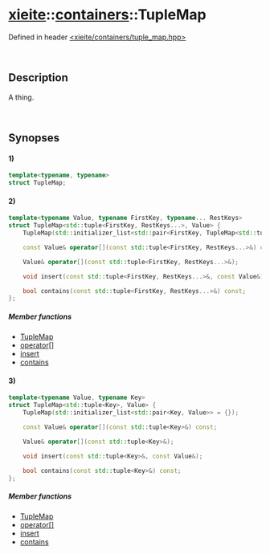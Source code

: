 # [xieite](../../xieite.md)\:\:[containers](../../containers.md)\:\:TupleMap
Defined in header [<xieite/containers/tuple_map.hpp>](../../../include/xieite/containers/tuple_map.hpp)

&nbsp;

## Description
A thing.

&nbsp;

## Synopses
#### 1)
```cpp
template<typename, typename>
struct TupleMap;
```
#### 2)
```cpp
template<typename Value, typename FirstKey, typename... RestKeys>
struct TupleMap<std::tuple<FirstKey, RestKeys...>, Value> {
    TupleMap(std::initializer_list<std::pair<FirstKey, TupleMap<std::tuple<RestKeys...>, Value>>> = {});

    const Value& operator[](const std::tuple<FirstKey, RestKeys...>&) const;

    Value& operator[](const std::tuple<FirstKey, RestKeys...>&);

    void insert(const std::tuple<FirstKey, RestKeys...>&, const Value&);

    bool contains(const std::tuple<FirstKey, RestKeys...>&) const;
};
```
##### Member functions
- [TupleMap](./structures/tuple_map/2/operators/constructor.md)
- [operator\[\]](./structures/tuple_map/2/operators/array_subscript.md)
- [insert](./structures/tuple_map/2/insert.md)
- [contains](./structures/tuple_map/2/contains.md)
#### 3)
```cpp
template<typename Value, typename Key>
struct TupleMap<std::tuple<Key>, Value> {
    TupleMap(std::initializer_list<std::pair<Key, Value>> = {});

    const Value& operator[](const std::tuple<Key>&) const;

    Value& operator[](const std::tuple<Key>&);

    void insert(const std::tuple<Key>&, const Value&);

    bool contains(const std::tuple<Key>&) const;
};
```
##### Member functions
- [TupleMap](./structures/tuple_map/3/operators/constructor.md)
- [operator\[\]](./structures/tuple_map/3/operators/array_subscript.md)
- [insert](./structures/tuple_map/3/insert.md)
- [contains](./structures/tuple_map/3/contains.md)
